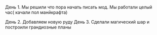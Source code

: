 День 1.
Мы решили что пора начать писать мод. Мы работали целый час( качали пол манйкрафта)

День 2. 
Добавляем новую руду
День 3. 
Сделали магический шар и построили грандиозные планы

